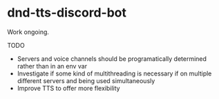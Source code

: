 # dnd-tts-discord-bot

Work ongoing.

TODO

- Servers and voice channels should be programatically determined rather than in an env var
- Investigate if some kind of multithreading is necessary if on multiple different servers and being used simultaneously
- Improve TTS to offer more flexibility
